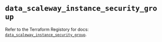 # `data_scaleway_instance_security_group`

Refer to the Terraform Registory for docs: [`data_scaleway_instance_security_group`](https://registry.terraform.io/providers/scaleway/scaleway/2.39.0/docs/data-sources/instance_security_group).
